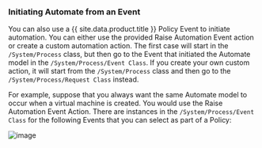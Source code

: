 ### Initiating Automate from an Event

You can also use a {{ site.data.product.title }} Policy Event to initiate automation.
You can either use the provided Raise Automation Event action or create
a custom automation action. The first case will start in the
`/System/Process` class, but then go to the Event that initiated the
Automate model in the `/System/Process/Event Class`. If you create your
own custom action, it will start from the `/System/Process` class and
then go to the `/System/Process/Request Class` instead.

For example, suppose that you always want the same Automate model to
occur when a virtual machine is created. You would use the Raise
Automation Event Action. There are instances in the
`/System/Process/Event Class` for the following Events that you can
select as part of a Policy:

![image](../images/2373.png)
